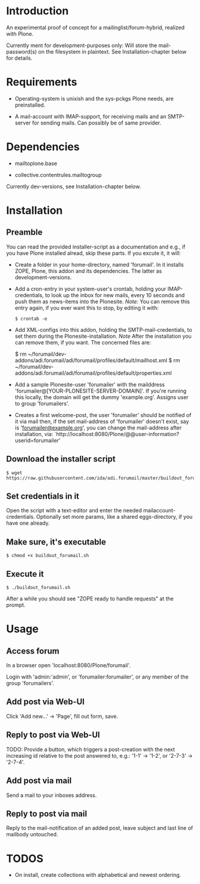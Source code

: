 Introduction
============

An experimental proof of concept for a mailinglist/forum-hybrid, realized with Plone.

Currently ment for development-purposes only: Will store the mail-password(s)
on the filesystem in plaintext. See Installation-chapter below for details.


Requirements
=============

- Operating-system is unixish and the sys-pckgs Plone needs, are preinstalled.

- A mail-account with IMAP-support, for receiving mails and an SMTP-server for
sending mails. Can possibly be of same provider.


Dependencies
============

- mailtoplone.base

- collective.contentrules.mailtogroup

Currently dev-versions, see Installation-chapter below.


Installation
============

Preamble
--------

You can read the provided installer-script as a documentation and e.g., if you 
have Plone installed alread, skip these parts. If you excute it, it will:

- Create a folder in your home-directory, named 'forumail'. In it installs
ZOPE, Plone, this addon and its dependencies. The latter as development-versions.

- Add a cron-entry in your system-user's crontab, holding your IMAP-credentials,
to look up the inbox for new mails, every 10 seconds and push them as news-items
into the Plonesite. *Note:* You can remove this entry again, if you ever want this
to stop, by editing it with:

     `$ crontab -e`

- Add XML-configs into this addon, holding the SMTP-mail-credentials, to set them
during the Plonesite-installation. *Note* After the installation you can remove them,
if you want. The concerned files are:

    $ rm ~/forumail/dev-addons/adi.forumail/adi/forumail/profiles/default/mailhost.xml
    $ rm ~/forumail/dev-addons/adi.forumail/adi/forumail/profiles/default/properties.xml

- Add a sample Plonesite-user 'forumailer' with the mailddress 'forumailer@[YOUR-PLONESITE-SERVER-DOMAIN]'.
If you're running this locally, the domain will get the dummy 'example.org'. Assigns user to group 'forumailers'.

- Creates a first welcome-post, the user 'forumailer' should be notified of it
via mail then, if the set mail-address of 'forumailer' doesn't exist, say is 'forumailer@example.org',
you can change the mail-address after installation, via:
`http://localhost:8080/Plone/@@user-information?userid=forumailer'


Download the installer script
-----------------------------

    $ wget https://raw.githubusercontent.com/ida/adi.forumail/master/buildout_forumail.sh



Set credentials in it
---------------------

Open the script with a text-editor and enter the needed mailaccount-credentials.
Optionally set more params, like a shared eggs-directory, if you have one already.


Make sure, it's executable
--------------------------

    $ chmod +x buildout_forumail.sh


Execute it
----------

    $ ./buildout_forumail.sh


After a while you should see "ZOPE ready to handle requests" at the prompt.


Usage
=====

Access forum
------------

In a browser open 'localhost:8080/Plone/forumail'.

Login with 'admin:'admin', or 'forumailer:forumailer',
or any member of the group 'forumailers'.


Add post via Web-UI
-------------------

Click 'Add new...' -> 'Page', fill out form, save.


Reply to post via Web-UI
------------------------

TODO: Provide a button, which triggers a post-creation with the next increasing id
relative to the post answered to, e.g.: '1-1' -> '1-2', or '2-7-3' -> '2-7-4'.


Add post via mail
-----------------

Send a mail to your inboxes address.


Reply to post via mail
----------------------

Reply to the mail-notification of an added post, leave subject
and last line of mailbody untouched.


TODOS
=====

- On install, create collections with alphabetical and newest ordering.


